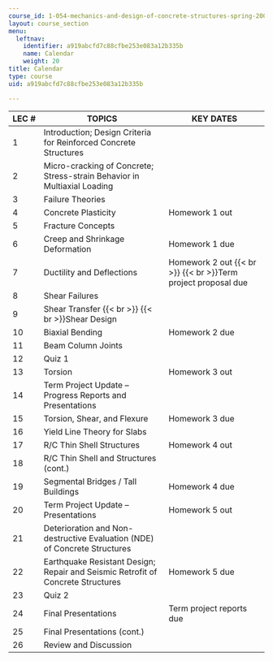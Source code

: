 ```yaml
---
course_id: 1-054-mechanics-and-design-of-concrete-structures-spring-2004
layout: course_section
menu:
  leftnav:
    identifier: a919abcfd7c88cfbe253e083a12b335b
    name: Calendar
    weight: 20
title: Calendar
type: course
uid: a919abcfd7c88cfbe253e083a12b335b

---
```


| LEC # | TOPICS | KEY DATES |
| --- | --- | --- |
| 1 | Introduction; Design Criteria for Reinforced Concrete Structures |  |
| 2 | Micro-cracking of Concrete; Stress-strain Behavior in Multiaxial Loading |  |
| 3 | Failure Theories |  |
| 4 | Concrete Plasticity | Homework 1 out |
| 5 | Fracture Concepts |  |
| 6 | Creep and Shrinkage Deformation | Homework 1 due |
| 7 | Ductility and Deflections | Homework 2 out  {{< br >}}  {{< br >}}Term project proposal due |
| 8 | Shear Failures |  |
| 9 | Shear Transfer  {{< br >}}  {{< br >}}Shear Design |  |
| 10 | Biaxial Bending | Homework 2 due |
| 11 | Beam Column Joints |  |
| 12 | Quiz 1 |  |
| 13 | Torsion | Homework 3 out |
| 14 | Term Project Update – Progress Reports and Presentations |  |
| 15 | Torsion, Shear, and Flexure | Homework 3 due |
| 16 | Yield Line Theory for Slabs |  |
| 17 | R/C Thin Shell Structures | Homework 4 out |
| 18 | R/C Thin Shell and Structures (cont.) |  |
| 19 | Segmental Bridges / Tall Buildings | Homework 4 due |
| 20 | Term Project Update – Presentations | Homework 5 out |
| 21 | Deterioration and Non-destructive Evaluation (NDE) of Concrete Structures |  |
| 22 | Earthquake Resistant Design; Repair and Seismic Retrofit of Concrete Structures | Homework 5 due |
| 23 | Quiz 2 |  |
| 24 | Final Presentations | Term project reports due |
| 25 | Final Presentations (cont.) |  |
| 26 | Review and Discussion |